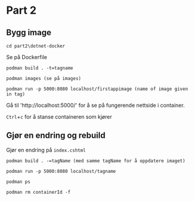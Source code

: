 # Part 2

## Bygg image

`cd part2\dotnet-docker`

Se på Dockerfile

`podman build . -t=tagname`

`podman images (se på images)`

`podman run -p 5000:8080 localhost/firstappimage (name of image given in tag)`

Gå til 'http://localhost:5000/' for å se på fungerende nettside i container.

`Ctrl`+`c` for å stanse containeren som kjører

## Gjør en endring og rebuild

Gjør en endring på `index.cshtml`

`podman build . -=tagName (med samme tagName for å oppdatere imaget)`

`podman run -p 5000:8080 localhost/tagname`

`podman ps`

`podman rm containerId -f`
